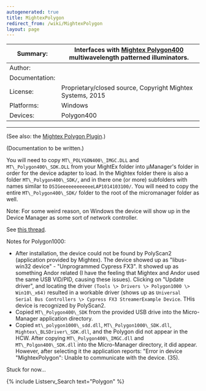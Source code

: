 ```yaml
---
autogenerated: true
title: MightexPolygon
redirect_from: /wiki/MightexPolygon
layout: page
---
```


| Summary:       | Interfaces with [Mightex Polygon400](http://www.mightexsystems.com/family_info.php?cPath=245_243&categories_id=243) multiwavelength patterned illuminators. |
|----------------|-------------------------------------------------------------------------------------------------------------------------------------------------------------|
| Author:        |                                                                                                                                                             |
| Documentation: |                                                                                                                                                             |
| License:       | Proprietary/closed source, Copyright Mightex Systems, 2015                                                                                                  |
| Platforms:     | Windows                                                                                                                                                     |
| Devices:       | Polygon400                                                                                                                                                  |

------------------------------------------------------------------------

(See also: the [Mightex Polygon
Plugin](Mightex_Polygon_Plugin "wikilink").)

(Documentation to be written.)

You will need to copy `MT\_POLYGON400\_IMGC.DLL` and
`MT\_Polygon400\_SDK.DLL` from your MightEx folder into µManager's folder
in order for the device adapter to load. In the Mightex folder there is
also a folder `MT\_Polygon400\_SDK/`, and in there one (or more)
subfolders with names similar to `DSIGeeeeeeeeeeeeLAP1014103100/`. You
will need to copy the entire `MT\_Polygon400\_SDK/` folder to the root of
the micromanager folder as well.

Note: For some weird reason, on Windows the device will show up in the
Device Manager as some sort of network controller.

See [this
thread](http://micro-manager.3463995.n2.nabble.com/MightEx-Polygon-device-can-t-install-td7585963.html#a7585978).

Notes for Polygon1000:

  - After installation, the device could not be found by PolyScan2
    (application provided by Mightex). The device showed up as
    "libus-win32 device" - "Unprogrammed Cypress FX3". It showed up as
    something Andor related (I have the feeling that Mightex and Andor
    used the same USB VID/PID, causing these issues). Clicking on
    "Update driver", and locating the driver `(Tools \> Drivers \>
    Polygon1000 \> Win10\_x64)` resulted in a workable driver (shows up
    as `Universal Serial Bus Controllers \> Cypress FX3 StreamerExample
    Device`. THis device is recognized by PolyScan2.
  - Copied `MT\_Polygon400\_SDK` from the provided USB drive into the
    Micro-Manager application directory.
  - Copied `mt\_polygon1000\_sdd.dll`, `MT\_Polygon1000\_SDK.dll`,
    `Mightex\_BLSDriver\_SDK.dll`, and the Polygon did not appear in the
    HCW. After copying `MT\_Polygon400\_IMGC.dll` and
    `MT\_Polgon400\_SDK.dll` into the Micro-Manager directory, it did
    appear. However, after selecting it the application reports: "Error
    in device "MightexPolygon": Unable to communicate with the device.
    (35).

Stuck for now...

{% include Listserv_Search text="Polygon" %}
